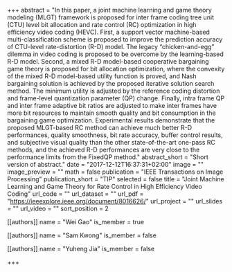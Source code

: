 +++
abstract = "In this paper, a joint machine learning and game theory modeling (MLGT) framework is proposed for inter frame coding tree unit (CTU) level bit allocation and rate control (RC) optimization in high efficiency video coding (HEVC). First, a support vector machine-based multi-classification scheme is proposed to improve the prediction accuracy of CTU-level rate-distortion (R-D) model. The legacy “chicken-and-egg” dilemma in video coding is proposed to be overcome by the learning-based R-D model. Second, a mixed R-D model-based cooperative bargaining game theory is proposed for bit allocation optimization, where the convexity of the mixed R-D model-based utility function is proved, and Nash bargaining solution is achieved by the proposed iterative solution search method. The minimum utility is adjusted by the reference coding distortion and frame-level quantization parameter (QP) change. Finally, intra frame QP and inter frame adaptive bit ratios are adjusted to make inter frames have more bit resources to maintain smooth quality and bit consumption in the bargaining game optimization. Experimental results demonstrate that the proposed MLGT-based RC method can achieve much better R-D performances, quality smoothness, bit rate accuracy, buffer control results, and subjective visual quality than the other state-of-the-art one-pass RC methods, and the achieved R-D performances are very close to the performance limits from the FixedQP method."
abstract_short = "Short version of abstract."
date = "2017-12-12T16:37:31+02:00"
image = ""
image_preview = ""
math = false
publication = "IEEE Transactions on Image Processing"
publication_short = "TIP"
selected = false
title = "Joint Machine Learning and Game Theory for Rate Control in High Efficiency Video Coding"
url_code = ""
url_dataset = ""
url_pdf = "https://ieeexplore.ieee.org/document/8016626/"
url_project = ""
url_slides = ""
url_video = ""
sort_position = 2

[[authors]]
    name = "Wei Gao"
    is_member = true

[[authors]]
    name = "Sam Kwong"
    is_member = false

[[authors]]
    name = "Yuheng Jia"
    is_member = false

+++



